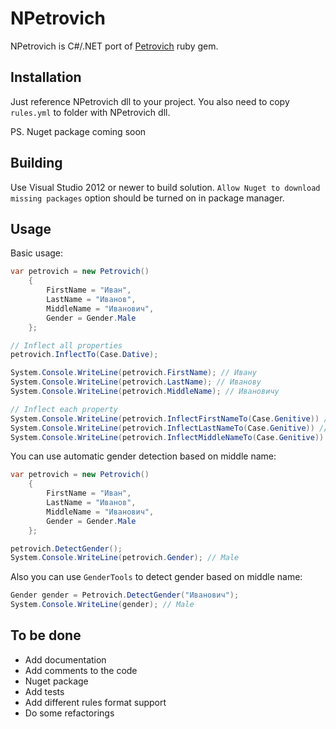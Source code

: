 ﻿NPetrovich
==========

NPetrovich is C#/.NET port of [Petrovich](https://github.com/rocsci/petrovich) ruby gem.

## Installation

Just reference NPetrovich dll to your project.
You also need to copy `rules.yml` to folder with NPetrovich dll.

PS. Nuget package coming soon

## Building

Use Visual Studio 2012 or newer to build solution.
`Allow Nuget to download missing packages` option should be turned on in package manager.

## Usage

Basic usage:

```csharp
var petrovich = new Petrovich()
	{
		FirstName = "Иван",
		LastName = "Иванов",
		MiddleName = "Иванович",
		Gender = Gender.Male
	};

// Inflect all properties
petrovich.InflectTo(Case.Dative);

System.Console.WriteLine(petrovich.FirstName); // Ивану
System.Console.WriteLine(petrovich.LastName); // Иванову
System.Console.WriteLine(petrovich.MiddleName); // Ивановичу

// Inflect each property
System.Console.WriteLine(petrovich.InflectFirstNameTo(Case.Genitive)) // Ивана
System.Console.WriteLine(petrovich.InflectLastNameTo(Case.Genitive)) // Иванова
System.Console.WriteLine(petrovich.InflectMiddleNameTo(Case.Genitive)) // Ивановича
```

You can use automatic gender detection based on middle name:

```csharp
var petrovich = new Petrovich()
    {
        FirstName = "Иван",
        LastName = "Иванов",
        MiddleName = "Иванович",
        Gender = Gender.Male
    };

petrovich.DetectGender();
System.Console.WriteLine(petrovich.Gender); // Male
```

Also you can use `GenderTools` to detect gender based on middle name:

```csharp
Gender gender = Petrovich.DetectGender("Иванович");
System.Console.WriteLine(gender); // Male
```

## To be done

* Add documentation
* Add comments to the code
* Nuget package
* Add tests
* Add different rules format support
* Do some refactorings
